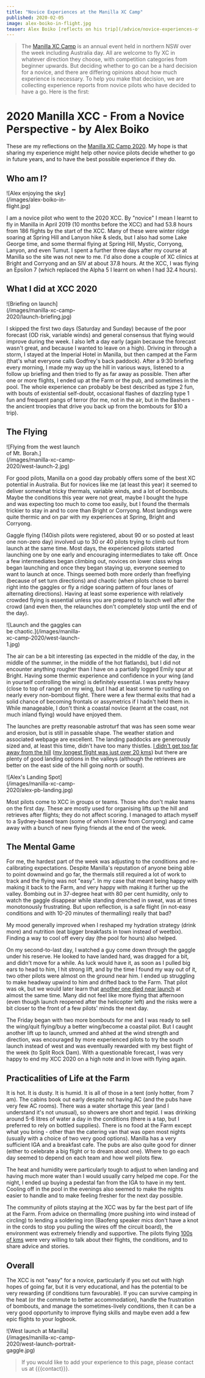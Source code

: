 ```yaml
---
title: "Novice Experiences at the Manilla XC Camp"
published: 2020-02-05
image: alex-boiko-in-flight.jpg
teaser: Alex Boiko [reflects on his trip](/advice/novice-experiences-of-manilla-xc-camp) to the Manilla XC Camp as a novice pilot this year.
---
```

> The [Manilla XC Camp] is an annual event held in northern NSW over the week including Australia day.
> All are welcome to fly XC in whatever direction they choose, with competition categories from beginner upwards.
> But deciding whether to go can be a hard decision for a novice, and there are differing opinions about how much experience is necessary.
> To help you make that decision, we are collecting experience reports from novice pilots who have decided to have a go.
> Here is the first:

# 2020 Manilla XCC - From a Novice Perspective - by Alex Boiko

These are my reflections on the [Manilla XC Camp 2020](/events/manilla-xc-camp-2020).
My hope is that
sharing my experience might help other novice pilots decide whether to
go in future years, and to have the best possible experience if they
do.

## Who am I?

<div class="inline-img right" style="max-width: 40%" data-fancybox="gallery" href="/images/alex-boiko-in-flight.jpg">
![Alex enjoying the sky](/images/alex-boiko-in-flight.jpg)
</div>

I am a novice pilot who went to the 2020 XCC. By "novice" I mean I
learnt to fly in Manilla in April 2019 (10 months before the XCC) and
had 53.8 hours from 186 flights by the start of the XCC. Many of these
were winter ridge soaring at Spring Hill and Lanyon hike & sleds, but I
also had some Lake George time, and some thermal flying at Spring Hill,
Mystic, Corryong, Lanyon, and even Tumut. I spent a further three days
after my course at Manilla so the site was not new to me. I'd also done
a couple of XC clinics at Bright and Corryong and an SIV at about 37.8
hours. At the XCC, I was flying an Epsilon 7 (which replaced the Alpha 5
I learnt on when I had 32.4 hours).

## What I did at XCC 2020

<div class="inline-img right" style="max-width: 40%" data-fancybox="gallery" href="/images/manilla-xc-camp-2020/launch-briefing.jpg">
![Briefing on launch](/images/manilla-xc-camp-2020/launch-briefing.jpg)
</div>

I skipped the first two days (Saturday and Sunday) because of the poor
forecast (OD risk, variable winds) and general consensus that flying
would improve during the week. I also left a day early (again because
the forecast wasn't great, and because I wanted to leave on a high).
Driving in through a storm, I stayed at the Imperial Hotel in Manilla,
but then camped at the Farm (that's what everyone calls Godfrey's back
paddock). After a 9:30 briefing every morning, I made my way up the hill
in various ways, listened to a follow up briefing and then tried to fly
as far away as possible. Then after one or more flights, I ended up at
the Farm or the pub, and sometimes in the pool. The whole experience can
probably be best described as type 2 fun, with bouts of existential
self-doubt, occasional flashes of dazzling type 1 fun and frequent pangs
of terror (for me, not in the air, but in the Bashers - the ancient
troopies that drive you back up from the bombouts for $10 a trip).

## The Flying

<div class="inline-img right" style="max-width: 40%" data-fancybox="gallery" href="/images/manilla-xc-camp-2020/west-launch-2.jpg">
![Flying from the west launch of Mt. Borah.](/images/manilla-xc-camp-2020/west-launch-2.jpg)
</div>

For good pilots, Manilla on a good day probably offers some of the best
XC potential in Australia. But for novices like me (at least this year)
it seemed to deliver somewhat tricky thermals, variable winds, and a lot
of bombouts. Maybe the conditions this year were not great, maybe I
bought the hype and was expecting too much to come too easily, but I
found the thermals trickier to stay in and to core than Bright or
Corryong. Most landings were quite thermic and on par with my
experiences at Spring, Bright and Corryong.

Gaggle flying (140ish pilots were registered, about 90 or so posted at
least one non-zero day) involved up to 30 or 40 pilots trying to climb
out from launch at the same time. Most days, the experienced pilots
started launching one by one early and encouraging intermediates to take
off. Once a few intermediates began climbing out, novices on lower class
wings began launching and once they began staying up, everyone seemed to
want to launch at once. Things seemed both more orderly than freeflying
(because of set turn directions) and chaotic (when pilots chose to
barrel right into the gaggles or fly a ridge soaring pattern of four
lanes of alternating directions). Having at least some experience with
relatively crowded flying is essential unless you are prepared to launch
well after the crowd (and even then, the relaunches don't completely
stop until the end of the day).

<div class="inline-img right" style="max-width: 40%" data-fancybox="gallery" href="/images/manilla-xc-camp-2020/west-launch-1.jpg">
![Launch and the gaggles can be chaotic.](/images/manilla-xc-camp-2020/west-launch-1.jpg)
</div>

The air can be a bit interesting (as expected in the middle of the day,
in the middle of the summer, in the middle of the hot flatlands), but I
did not encounter anything rougher than I have on a partially logged
Emily spur at Bright. Having some thermic experience and confidence in
your wing (and in yourself controlling the wing) is definitely
essential. I was pretty heavy (close to top of range) on my wing, but I
had at least some tip rustling on nearly every non-bombout flight. There
were a few thermal exits that had a solid chance of becoming frontals or
assymetrics if I hadn't held them in. While manageable, I don't think
a coastal novice (learnt at the coast, not much inland flying) would
have enjoyed them.

The launches are pretty reasonable astroturf that was has seen some wear
and erosion, but is still in passable shape. The weather station and
associated webpage are excellent. The landing paddocks are generously
sized and, at least this time, didn't have too many thistles. [I didn't
get too far away from the hill](https://www.xcontest.org/world/en/flights-search/?filter%5Bpoint%5D=150.608888+-30.679233&filter%5Bradius%5D=5000&filter%5Bmode%5D=START&filter%5Bdate_mode%5D=period&filter%5Bdate%5D=2020-01-25&filter%5Bdate_to%5D=2020-02-01&filter%5Bvalue_mode%5D=dst&filter%5Bmin_value_dst%5D=&filter%5Bcatg%5D=&filter%5Broute_types%5D=&filter%5Bavg%5D=&filter%5Bpilot%5D=46979&list%5Bsort%5D=pts&list%5Bdir%5D=down) ([my longest flight was just over 20 kms](https://www.xcontest.org/world/en/flights/detail:AlexBoiko/31.1.2020/07:22#fd=flight))
but there are plenty of good landing options in the valleys (although
the retrieves are better on the east side of the hill going north or
south).

<div class="inline-img right" style="max-width: 40%" data-fancybox="gallery" href="/images/manilla-xc-camp-2020/alex-pb-landing.jpg">
![Alex's Landing Spot](/images/manilla-xc-camp-2020/alex-pb-landing.jpg)
</div>

Most pilots come to XCC in groups or teams. Those who don't make teams
on the first day. These are mostly used for organising lifts up the hill
and retrieves after flights; they do not affect scoring. I managed to
attach myself to a Sydney-based team (some of whom I knew from Corryong)
and came away with a bunch of new flying friends at the end of the
week.

## The Mental Game

For me, the hardest part of the week was adjusting to the conditions and
re-calibrating expectations. Despite Manilla's reputation of anyone
being able to point downwind and go far, the thermals still required a
lot of work to track and the flying was not "easy". In my case that
meant being happy with making it back to the Farm, and very happy with
making it further up the valley. Bombing out in 37-degree heat with 80
per cent humidity, only to watch the gaggle disappear while standing
drenched in sweat, was at times monotonously frustrating. But upon
reflection, is a safe flight (in not-easy conditions and with 10-20
minutes of thermalling) really that bad?

My mood generally improved when I reshaped my hydration strategy (drink
more) and nutrition (eat bigger breakfasts in town instead of weetbix).
Finding a way to cool off every day (the pool for hours) also helped.

On my second-to-last day, I watched a guy come down through the gaggle
under his reserve. He looked to have landed hard, was dragged for a bit,
and didn't move for a while. As luck would have it, as soon as I pulled
big ears to head to him, I hit strong lift, and by the time I found my
way out of it, two other pilots were almost on the ground near him. I
ended up struggling to make headway upwind to him and drifted back to
the Farm. That pilot was ok, but we would later learn that [another one
died near launch](https://www.northerndailyleader.com.au/story/6606581/59-year-old-paraglider-dies-in-tragic-accident-on-mount-borah/) at almost the same time. Many did not feel like more
flying that afternoon (even though launch reopened after the helicopter
left) and the risks were a bit closer to the front of a few pilots'
minds the next day.

The Friday began with two more bombouts for me and I was ready to sell
the wing/quit flying/buy a better wing/become a coastal pilot. But I
caught another lift up to launch, ummed and ahhed at the wind strength
and direction, was encouraged by more experienced pilots to try the
south launch instead of west and was eventually rewarded with my best
flight of the week (to Split Rock Dam). With a questionable forecast, I
was very happy to end my XCC 2020 on a high note and in love with flying
again.

## Practicalities of Life at the Farm

It is hot. It is dusty. It is humid. It is all of those in a tent (only
hotter, from 7 am). The cabins book out early despite not having AC (and
the pubs have very few AC rooms). There was a water shortage this year
(and I understand it's not unusual), so showers are short and tepid. I
was drinking around 5-6 litres of water a day in the conditions (there
is a tap, but I preferred to rely on bottled supplies). There is no food
at the Farm except what you bring - other than the catering van that was
open most nights (usually with a choice of two very good options).
Manilla has a very sufficient IGA and a breakfast cafe. The pubs are
also quite good for dinner (either to celebrate a big flight or to dream
about one). Where to go each day seemed to depend on each team and how
well pilots flew.

The heat and humidity were particularly tough to adjust to when landing
and having much more water than I would usually carry helped me cope.
For the night, I ended up buying a pedestal fan from the IGA to have in
my tent. Cooling off in the pool in the evenings also seemed to make the
nights easier to handle and to make feeling fresher for the next day
possible.

The community of pilots staying at the XCC was by far the best part of
life at the Farm. From advice on thermalling (more pushing into wind
instead of circling) to lending a soldering iron (Baofeng speaker mics
don't have a knot in the cords to stop you pulling the wires off the
circuit board), the environment was extremely friendly and supportive.
The pilots flying [100s of kms](https://www.xcontest.org/world/en/flights-search/?filter[point]=150.608888+-30.679233&filter[radius]=5000&filter[mode]=START&filter[date_mode]=period&filter[date]=2020-01-25&filter[date_to]=2020-02-01&filter[value_mode]=dst&filter[min_value_dst]=&filter[catg]=&filter[route_types]=&filter[avg]=&filter[pilot]=&list[sort]=pts&list[dir]=down) were very willing to talk about their
flights, the conditions, and to share advice and stories.

## Overall

The XCC is not "easy" for a novice, particularly if you set out with
high hopes of going far, but it is very educational, and has the
potential to be very rewarding (if conditions turn favourable). If you
can survive camping in the heat (or the commute to better
accommodation), handle the frustration of bombouts, and manage the
sometimes-lively conditions, then it can be a very good opportunity to
improve flying skills and maybe even add a few epic flights to your
logbook.

<div class="inline-img" style="max-width: 50%" data-fancybox="gallery" href="/images/manilla-xc-camp-2020/west-launch-portrait-gaggle.jpg">
![West launch at Manilla](/images/manilla-xc-camp-2020/west-launch-portrait-gaggle.jpg)
</div>

> If you would like to add your experience to this page, please contact us at {{{contact}}}.

[Manilla XC Camp]: http://www.flymanilla.com/ManillaEvents,AccomInfo/ManillaXCCamp2020-ParaglidingXCeveryday!/tabid/346/Default.aspx

